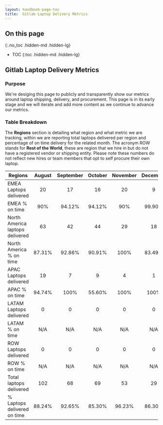 ```yaml
---
layout: handbook-page-toc
title:  Gitlab Laptop Delivery Metrics
---
```

## On this page
{:.no_toc .hidden-md .hidden-lg}
- TOC
{:toc .hidden-md .hidden-lg}

## Gitlab Laptop Delivery Metrics

### Purpose

We're desiging this page to publicly and transparently show our metrics around laptop shipping, delivery, and procurement. This page is in its early stage and we will iterate and add more content as we continue to advance our metrics. 

### Table Breakdown

The **Regions** section is detailing what region and what metric we are tracking, within we are reporting total laptops delivered per region and percentage of on time delivery for the related month. The acronym ROW stands for **Rest of the World**, these are region that we hire in but do not have a registered vendor or shipping entity. Please note these numbers do not reflect new hires or team members that opt to self procure their own laptop. 


 
| Regions                         | August  | September | October | November | December | January | February |
| -------------                   |:-------:|:---------:|:-------:|:--------:|:--------:|:--------|:---------|
| EMEA Laptops delivered          |20       |17         |16       |20        |9         |6        |5         |
| EMEA % on time                  |90%      |94.12%     |94.12%   |90%       |99.90%    |83.40%   |100%      |
| North America laptops delivered |63       |42         |44       |29        |18        |7        |13        |
| North America % on time         |87.31%   |92.86%     |90.91%   |100%      |83.49%    |100%     |84.70%    |
| APAC Laptops delivered          |19       |7          |9        |4         |1         |5        |2         |
| APAC % on time                  |94.74%   |100%       |55.60%   |100%      |100%      |80%      |100%      |
| LATAM Laptops delivered         |0        |0          |0        |0         |0         |0        |0         |
| LATAM % on time                 |N/A      |N/A        |N/A      |N/A       |N/A       |N/A      |N/A       |
| ROW Laptops delivered           |0        |0          |0        |0         |0         |0        |0         |
| ROW % on time                   |N/A      |N/A        |N/A      |N/A       |N/A       |N/A      |N/A       |
| Total laptops delivered         |102      |68         |69       |53        |29        |18       |20        |
| % Laptops delivered on time     |88.24%   |92.65%     |85.30%   |96.23%    |86.30%    |88.90%   |90%       |

